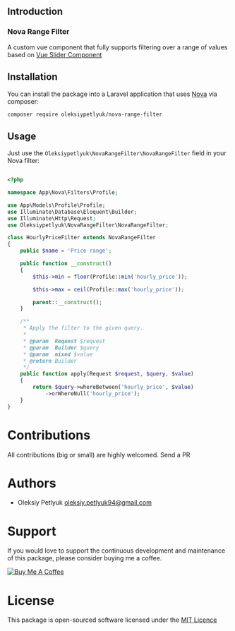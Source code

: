 ## Introduction

### Nova Range Filter

A custom vue component that fully supports filtering over a range of values based on [Vue Slider Component](https://github.com/NightCatSama/vue-slider-component)

## Installation

You can install the package into a Laravel application that uses [Nova](https://nova.laravel.com) via composer:

```bash
composer require oleksiypetlyuk/nova-range-filter
```

## Usage

Just use the `Oleksiypetlyuk\NovaRangeFilter\NovaRangeFilter` field in your Nova filter:

``` php

<?php

namespace App\Nova\Filters\Profile;

use App\Models\Profile\Profile;
use Illuminate\Database\Eloquent\Builder;
use Illuminate\Http\Request;
use Oleksiypetlyuk\NovaRangeFilter\NovaRangeFilter;

class HourlyPriceFilter extends NovaRangeFilter
{
    public $name = 'Price range';

    public function __construct()
    {
        $this->min = floor(Profile::min('hourly_price'));

        $this->max = ceil(Profile::max('hourly_price'));

        parent::__construct();
    }

    /**
     * Apply the filter to the given query.
     *
     * @param  Request $request
     * @param  Builder $query
     * @param  mixed $value
     * @return Builder
     */
    public function apply(Request $request, $query, $value)
    {
        return $query->whereBetween('hourly_price', $value)
            ->orWhereNull('hourly_price');
    }
}

```

# Contributions

All contributions (big or small) are highly welcomed. Send a PR

# Authors

* Oleksiy Petlyuk <oleksiy.petlyuk94@gmail.com>

# Support

If you would love to support the continuous development and maintenance of this package, please consider buying me a coffee.

<a href="https://www.buymeacoffee.com/b9ksSETNX" target="_blank"><img src="https://www.buymeacoffee.com/assets/img/custom_images/orange_img.png" alt="Buy Me A Coffee" style="height: auto !important;width: auto !important;" ></a>

# License

This package is open-sourced software licensed under the [MIT Licence](https://github.com/oleksiyPetlyuk/nova-range-filter/blob/master/LICENSE)
